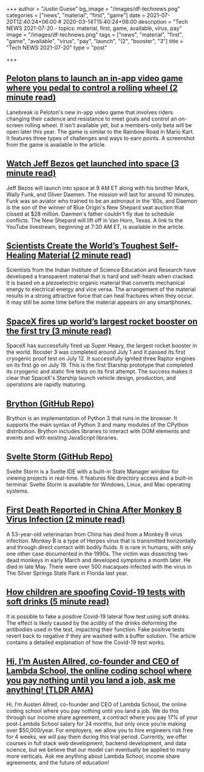 +++
author = "Justin Guese"
bg_image = "/images/df-technews.png"
categories = ["news", "material", "first", "game"]
date = 2021-07-20T12:40:24+06:00 # 2020-03-14T15:40:24+06:00
description = "Tech NEWS 2021-07-20 - topics: material, first, game, available, virus, pay"
image = "/images/df-technews.png"
tags = ["news", "material", "first", "game", "available", "virus", "pay", "launch", "(2", "booster", "3"]
title = "Tech NEWS 2021-07-20"
type = "post"

+++

## [Peloton plans to launch an in-app video game where you pedal to control a rolling wheel (2 minute read)](https://www.theverge.com/2021/7/19/22580340/peloton-lanebreak-in-app-game-launch)

Lanebreak is Peloton's new in-app video game that involves riders changing their cadence and resistance to meet goals and control an on-screen rolling wheel. It isn't available yet, but a members-only beta will be open later this year. The game is similar to the Rainbow Road in Mario Kart. It features three types of challenges and ways to earn points. A screenshot from the game is available in the article.

## [Watch Jeff Bezos get launched into space (3 minute read)](https://www.theverge.com/2021/7/19/22580542/jeff-bezos-space-launch-live-stream-time-date-blue-origin-ns16-new-shepard)

Jeff Bezos will launch into space at 9 AM ET along with his brother Mark, Wally Funk, and Oliver Daemen. The mission will last for around 10 minutes. Funk was an aviator who trained to be an astronaut in the '60s, and Daemon is the son of the winner of Blue Origin's New Shepard seat auction that closed at $28 million. Daemen's father couldn't fly due to schedule conflicts. The New Shepard will lift off in Van Horn, Texas. A link to the YouTube livestream, beginning at 7:30 AM ET, is available in the article.

## [Scientists Create the World’s Toughest Self-Healing Material (2 minute read)](https://interestingengineering.com/scientists-create-the-worlds-toughest-self-healing-material)

Scientists from the Indian Institute of Science Education and Research have developed a transparent material that is hard and self-heals when cracked. It is based on a piezoelectric organic material that converts mechanical energy to electrical energy and vice versa. The arrangement of the material results in a strong attractive force that can heal fractures when they occur. It may still be some time before the material appears on any smartphones.

## [SpaceX fires up world’s largest rocket booster on the first try (3 minute read)](https://www.teslarati.com/spacex-super-heavy-static-fire-success-first-try/)

SpaceX has successfully fired up Super Heavy, the largest rocket booster in the world. Booster 3 was completed around July 1 and it passed its first cryogenic proof test on July 12. It successfully ignited three Raptor engines on its first go on July 19. This is the first Starship prototype that completed its cryogenic and static fire tests on its first attempt. The success makes it clear that SpaceX's Starship launch vehicle design, production, and operations are rapidly maturing.

## [Brython (GitHub Repo)](https://github.com/brython-dev/brython)

Brython is an implementation of Python 3 that runs in the browser. It supports the main syntax of Python 3 and many modules of the CPython distribution. Brython includes libraries to interact with DOM elements and events and with existing JavaScript libraries.

## [Svelte Storm (GitHub Repo)](https://github.com/oslabs-beta/SvelteStorm)

Svelte Storm is a Svelte IDE with a built-in State Manager window for viewing projects in real-time. It features file directory access and a built-in terminal. Svelte Storm is available for Windows, Linux, and Mac operating systems.

## [First Death Reported in China After Monkey B Virus Infection (2 minute read)](https://interestingengineering.com/first-death-reported-in-china-after-monkey-b-virus-infection)

A 53-year-old veterinarian from China has died from a Monkey B virus infection. Monkey B is a type of Herpes virus that is transmitted horizontally and through direct contact with bodily fluids. It is rare in humans, with only one other case documented in the 1990s. The victim was dissecting two dead monkeys in early March and developed symptoms a month later. He died in late May. There were over 500 macaques infected with the virus in The Silver Springs State Park in Florida last year.

## [How children are spoofing Covid-19 tests with soft drinks (5 minute read)](https://www.bbc.com/future/article/20210705-how-children-are-spoofing-covid-19-tests-with-soft-drinks)

It is possible to fake a positive Covid-19 lateral flow test using soft drinks. The effect is likely caused by the acidity of the drinks deforming the antibodies used in the test, impacting their function. Fake positive tests revert back to negative if they are washed with a buffer solution. The article contains a detailed explanation of how the Covid-19 test works.

## [Hi, I’m Austen Allred, co-founder and CEO of Lambda School, the online coding school where you pay nothing until you land a job, ask me anything! (TLDR AMA)](https://tldr.tech/ama/austen-allred/1/0100017ac3637c75-465bc72a-d957-429f-b28b-6f5ed4a10b60-000000/xveZt7ceRWEV13x_bLt07EAB1Xu14_0ZiwW6ufJRPCk=206)

Hi, I’m Austen Allred, co-founder and CEO of Lambda School, the online coding school where you pay nothing until you land a job. We do this through our income share agreement, a contract where you pay 17% of your post-Lambda School salary for 24 months, but only once you’re making over $50,000/year. For employers, we allow you to hire engineers risk free for 4 weeks, we will pay them during this trial period. Currently, we offer courses in full stack web development, backend development, and data science, but we believe that our model can eventually be applied to many more verticals. Ask me anything about Lambda School, income share agreements, and the future of education!


